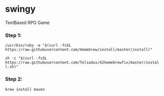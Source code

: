 # swingy
TextBased RPG Game

### Step 1:
```/usr/bin/ruby -e "$(curl -fsSL https://raw.githubusercontent.com/Homebrew/install/master/install)"```

```sh -c "$(curl -fsSL https://raw.githubusercontent.com/Tolsadus/42homebrewfix/master/install.sh)"```

### Step 2:
```brew install maven```
